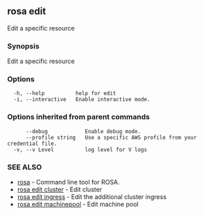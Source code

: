 ## rosa edit

Edit a specific resource

### Synopsis

Edit a specific resource

### Options

```
  -h, --help          help for edit
  -i, --interactive   Enable interactive mode.
```

### Options inherited from parent commands

```
      --debug            Enable debug mode.
      --profile string   Use a specific AWS profile from your credential file.
  -v, --v Level          log level for V logs
```

### SEE ALSO

* [rosa](rosa.md)	 - Command line tool for ROSA.
* [rosa edit cluster](rosa_edit_cluster.md)	 - Edit cluster
* [rosa edit ingress](rosa_edit_ingress.md)	 - Edit the additional cluster ingress
* [rosa edit machinepool](rosa_edit_machinepool.md)	 - Edit machine pool

